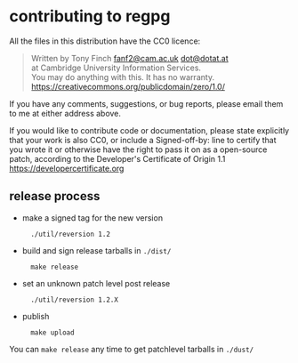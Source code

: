 contributing to regpg
=====================

All the files in this distribution have the CC0 licence:

> Written by Tony Finch <fanf2@cam.ac.uk> <dot@dotat.at>  
> at Cambridge University Information Services.  
> You may do anything with this. It has no warranty.  
> <https://creativecommons.org/publicdomain/zero/1.0/>

If you have any comments, suggestions, or bug reports, please email
them to me at either address above.

If you would like to contribute code or documentation, please state
explicitly that your work is also CC0, or include a Signed-off-by:
line to certify that you wrote it or otherwise have the right to pass
it on as a open-source patch, according to the Developer's Certificate
of Origin 1.1 <https://developercertificate.org>


release process
---------------

* make a signed tag for the new version

        ./util/reversion 1.2

* build and sign release tarballs in `./dist/`

        make release

* set an unknown patch level post release

        ./util/reversion 1.2.X

* publish

        make upload

You can `make release` any time to get patchlevel tarballs in `./dust/`
